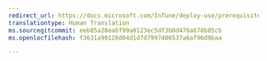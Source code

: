 ```yaml
---
redirect_url: https://docs.microsoft.com/InTune/deploy-use/prerequisites-for-enrollment
translationtype: Human Translation
ms.sourcegitcommit: eeb85a28ea6f99a0123ec5df3b0d476a678b85cb
ms.openlocfilehash: f3631a99128d84d1d7d7997486537a6af96d9baa

---
```




<!--HONumber=Jan17_HO1-->


